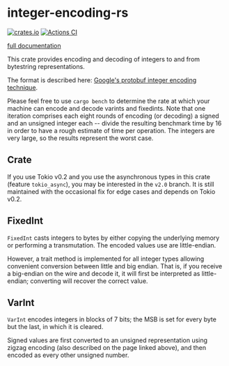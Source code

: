 # integer-encoding-rs

[![crates.io](https://img.shields.io/crates/v/integer-encoding.svg)](https://crates.io/crates/integer-encoding)
[![Actions CI](https://github.com/dermesser/integer-encoding-rs/workflows/Actions%20CI/badge.svg)](https://github.com/dermesser/integer-encoding-rs/actions)

[full documentation](https://docs.rs/integer-encoding/)

This crate provides encoding and decoding of integers to and from bytestring
representations.

The format is described here: [Google's protobuf integer encoding technique](https://developers.google.com/protocol-buffers/docs/encoding).

Please feel free to use `cargo bench` to determine the rate at which your
machine can encode and decode varints and fixedints. Note that one iteration
comprises each eight rounds of encoding (or decoding) a signed and an unsigned
integer each -- divide the resulting benchmark time by 16 in order to have a
rough estimate of time per operation. The integers are very large, so the
results represent the worst case.

## Crate

If you use Tokio v0.2 and you use the asynchronous types in this crate (feature
`tokio_async`), you may be interested in the `v2.0` branch. It is still
maintained with the occasional fix for edge cases and depends on Tokio v0.2.

## FixedInt

`FixedInt` casts integers to bytes by either copying the underlying memory or
performing a transmutation. The encoded values use are little-endian.

However, a trait method is implemented for all integer types allowing convenient conversion between
little and big endian. That is, if you receive a big-endian on the wire and decode it, it will first
be interpreted as little-endian; converting will recover the correct value.

## VarInt

`VarInt` encodes integers in blocks of 7 bits; the MSB is set for every byte but
the last, in which it is cleared.

Signed values are first converted to an unsigned representation using zigzag
encoding (also described on the page linked above), and then encoded as every
other unsigned number.

